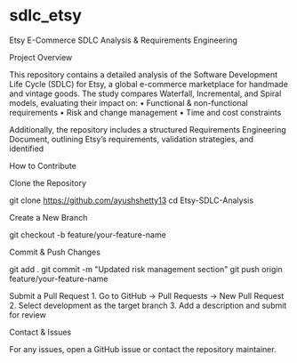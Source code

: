 # sdlc_etsy

Etsy E-Commerce SDLC Analysis & Requirements Engineering

Project Overview

This repository contains a detailed analysis of the Software Development Life Cycle (SDLC) for Etsy, a global e-commerce marketplace for handmade and vintage goods. The study compares Waterfall, Incremental, and Spiral models, evaluating their impact on:
	•	Functional & non-functional requirements
	•	Risk and change management
	•	Time and cost constraints

Additionally, the repository includes a structured Requirements Engineering Document, outlining Etsy’s requirements, validation strategies, and identified

How to Contribute

Clone the Repository

git clone https://github.com/ayushshetty13
cd Etsy-SDLC-Analysis

Create a New Branch

git checkout -b feature/your-feature-name

Commit & Push Changes

git add .
git commit -m "Updated risk management section"
git push origin feature/your-feature-name

Submit a Pull Request
	1.	Go to GitHub → Pull Requests → New Pull Request
	2.	Select development as the target branch
	3.	Add a description and submit for review

Contact & Issues

For any issues, open a GitHub issue or contact the repository maintainer.
